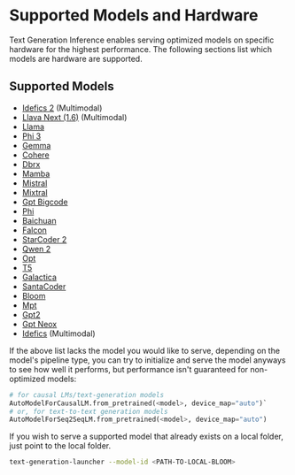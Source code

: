 
# Supported Models and Hardware

Text Generation Inference enables serving optimized models on specific hardware for the highest performance. The following sections list which models are hardware are supported.

## Supported Models

- [Idefics 2](https://huggingface.co/HuggingFaceM4/idefics2-8b) (Multimodal)
- [Llava Next (1.6)](https://huggingface.co/llava-hf/llava-v1.6-vicuna-13b-hf) (Multimodal)
- [Llama](https://huggingface.co/meta-llama/Meta-Llama-3-8B-Instruct)
- [Phi 3](https://huggingface.co/microsoft/Phi-3-mini-4k-instruct)
- [Gemma](https://huggingface.co/google/gemma-7b)
- [Cohere](https://huggingface.co/CohereForAI/c4ai-command-r-plus)
- [Dbrx](https://huggingface.co/databricks/dbrx-instruct)
- [Mamba](https://huggingface.co/state-spaces/mamba-2.8b-slimpj)
- [Mistral](https://huggingface.co/mistralai/Mistral-7B-Instruct-v0.2)
- [Mixtral](https://huggingface.co/mistralai/Mixtral-8x22B-Instruct-v0.1)
- [Gpt Bigcode](https://huggingface.co/bigcode/gpt_bigcode-santacoder)
- [Phi](https://huggingface.co/microsoft/phi-1_5)
- [Baichuan](https://huggingface.co/baichuan-inc/Baichuan2-7B-Chat)
- [Falcon](https://huggingface.co/tiiuae/falcon-7b-instruct)
- [StarCoder 2](https://huggingface.co/bigcode/starcoder2-15b-instruct-v0.1)
- [Qwen 2](https://huggingface.co/bigcode/starcoder2-15b-instruct-v0.1)
- [Opt](https://huggingface.co/facebook/opt-6.7b)
- [T5](https://huggingface.co/google/flan-t5-xxl)
- [Galactica](https://huggingface.co/facebook/galactica-120b)
- [SantaCoder](https://huggingface.co/bigcode/santacoder)
- [Bloom](https://huggingface.co/bigscience/bloom-560m)
- [Mpt](https://huggingface.co/mosaicml/mpt-7b-instruct)
- [Gpt2](https://huggingface.co/openai-community/gpt2)
- [Gpt Neox](https://huggingface.co/EleutherAI/gpt-neox-20b)
- [Idefics](https://huggingface.co/HuggingFaceM4/idefics-9b) (Multimodal)


If the above list lacks the model you would like to serve, depending on the model's pipeline type, you can try to initialize and serve the model anyways to see how well it performs, but performance isn't guaranteed for non-optimized models:

```python
# for causal LMs/text-generation models
AutoModelForCausalLM.from_pretrained(<model>, device_map="auto")`
# or, for text-to-text generation models
AutoModelForSeq2SeqLM.from_pretrained(<model>, device_map="auto")
```

If you wish to serve a supported model that already exists on a local folder, just point to the local folder.

```bash
text-generation-launcher --model-id <PATH-TO-LOCAL-BLOOM>
```
